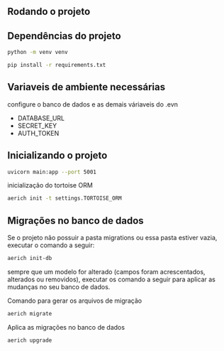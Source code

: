 ## Rodando o projeto
## Dependências do projeto

```bash
python -m venv venv
```

```bash
pip install -r requirements.txt
```

## Variaveis de ambiente necessárias
configure o banco de dados e as demais váriaveis do .evn
- DATABASE_URL
- SECRET_KEY
- AUTH_TOKEN


## Inicializando o projeto
```bash
uvicorn main:app --port 5001
```

inicialização do tortoise ORM
````bash
aerich init -t settings.TORTOISE_ORM
````

## Migrações no banco de dados
Se o projeto não possuir a pasta migrations ou essa pasta estiver vazia, executar o comando a seguir:
```bash
aerich init-db
```

sempre que um modelo for alterado (campos foram acrescentados, alterados ou removidos), executar os comando a seguir 
para aplicar as mudanças no seu banco de dados.

Comando para gerar os arquivos de migração
```bash
aerich migrate
```

Aplica as migrações no banco de dados
````bash
aerich upgrade
````